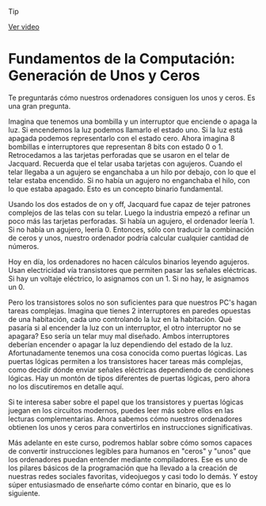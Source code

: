 > [!TIP]  
> [Ver video](https://youtu.be/yA7P2Qzut-s)


# Fundamentos de la Computación: Generación de Unos y Ceros

 Te preguntarás cómo nuestros ordenadores consiguen los unos y ceros. Es una gran pregunta.

 Imagina que tenemos una bombilla y un interruptor que enciende o apaga la luz. Si encendemos la luz podemos llamarlo el estado uno. Si la luz está apagada podemos representarlo con el estado cero. Ahora imagina 8 bombillas e interruptores que representan 8 bits con estado 0 o 1. Retrocedamos a las tarjetas perforadas que se usaron en el telar de Jacquard. Recuerda que el telar usaba tarjetas con agujeros. Cuando el telar llegaba a un agujero se enganchaba a un hilo por debajo, con lo que el telar estaba encendido. Si no había un agujero no enganchaba el hilo, con lo que estaba apagado. Esto es un concepto binario fundamental.

 Usando los dos estados de on y off, Jacquard fue capaz de tejer patrones complejos de las telas con su telar. Luego la industria empezó a refinar un poco más las tarjetas perforadas. Si había un agujero, el ordenador leería 1. Si no había un agujero, leería 0. Entonces, sólo con traducir la combinación de ceros y unos, nuestro ordenador podría calcular cualquier cantidad de números.

 Hoy en día, los ordenadores no hacen cálculos binarios leyendo agujeros. Usan electricidad vía transistores que permiten pasar las señales eléctricas. Si hay un voltaje eléctrico, lo asignamos con un 1. Si no hay, le asignamos un 0.

 Pero los transistores solos no son suficientes para que nuestros PC's hagan tareas complejas. Imagina que tienes 2 interruptores en paredes opuestas de una habitación, cada uno controlando la luz en la habitación. Qué pasaría si al encender la luz con un interruptor, el otro interruptor no se apagara? Eso sería un telar muy mal diseñado. Ambos interruptores deberían encender o apagar la luz dependiendo del estado de la luz. Afortunadamente tenemos una cosa conocida como puertas lógicas. Las puertas lógicas permiten a los transistores hacer tareas más complejas, como decidir dónde enviar señales eléctricas dependiendo de condiciones lógicas. Hay un montón de tipos diferentes de puertas lógicas, pero ahora no los discutiremos en detalle aquí.

 Si te interesa saber sobre el papel que los transistores y puertas lógicas juegan en los circuitos modernos, puedes leer más sobre ellos en las lecturas complementarias. Ahora sabemos cómo nuestros ordenadores obtienen los unos y ceros para convertirlos en instrucciones significativas.

 Más adelante en este curso, podremos hablar sobre cómo somos capaces de convertir instrucciones legibles para humanos en "ceros" y "unos" que los ordenadores puedan entender mediante compiladores. Ese es uno de los pilares básicos de la programación que ha llevado a la creación de nuestras redes sociales favoritas, videojuegos y casi todo lo demás. Y estoy súper entusiasmado de enseñarte cómo contar en binario, que es lo siguiente.
